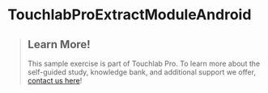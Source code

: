 # TouchlabProExtractModuleAndroid

> ## Learn More!
>
> This sample exercise is part of Touchlab Pro. To learn more about the self-guided study, knowledge bank, and additional support we offer, [contact us here](https://form.typeform.com/to/jCsghkEP)!
